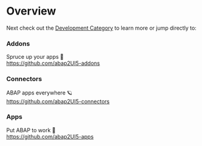 # Overview

Next check out the [Development Category](/development/development) to learn more or jump directly to:

### Addons
Spruce up your apps 💅 <br>
https://github.com/abap2UI5-addons

### Connectors
ABAP apps everywhere 🪐 <br>
https://github.com/abap2UI5-connectors

### Apps
Put ABAP to work 🚜 <br>
https://github.com/abap2UI5-apps




